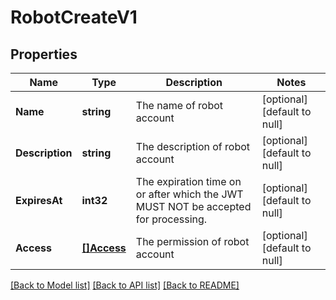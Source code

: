 # RobotCreateV1

## Properties
Name | Type | Description | Notes
------------ | ------------- | ------------- | -------------
**Name** | **string** | The name of robot account | [optional] [default to null]
**Description** | **string** | The description of robot account | [optional] [default to null]
**ExpiresAt** | **int32** | The expiration time on or after which the JWT MUST NOT be accepted for processing. | [optional] [default to null]
**Access** | [**[]Access**](Access.md) | The permission of robot account | [optional] [default to null]

[[Back to Model list]](../README.md#documentation-for-models) [[Back to API list]](../README.md#documentation-for-api-endpoints) [[Back to README]](../README.md)


